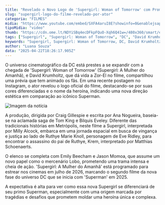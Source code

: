 ```yaml
---
title: "Revelado o Novo Logo de 'Supergirl: Woman of Tomorrow' com Promessa de Aventura Espacial"
slug: "supergirl-logo-do-filme-revelado-por-ator"
categoria: "FILMES"
midia: "https://www.youtube.com/embed/SXFA4aruI8E?showinfo=0&enablejsapi=1"
tipoMidia: "video"
thumb: "https://cdn.ome.lt/NDYiSBq4ecDFkpFQuO-Xqh6Q41w=/480x360/smart/extras/conteudos/Captura_de_tela_2025-04-22_151144.png"
tags: ["Supergirl", "Supergirl: Woman of Tomorrow", "DC", "David Krumholtz", "Milly Alcock", "filme de super-herói", "universo cinematográfico da DC", "logo do filme", "Craig Gillespie", "James Gunn"]
keywords: "Supergirl, Supergirl: Woman of Tomorrow, DC, David Krumholtz, Milly Alcock, filme de super-herói, universo cinematográfico da DC, logo do filme, Craig Gillespie, James Gunn"
author: "Luana Souza"
data: "2025-04-22T18:26:17.905Z"
---
```


O universo cinematográfico da DC está prestes a se expandir com a chegada de 'Supergirl: Woman of Tomorrow' (Supergirl: A Mulher do Amanhã), e David Krumholtz, que dá vida a Zor-El no filme, compartilhou uma prévia que tem animado os fãs. Em uma recente postagem no Instagram, o ator revelou o logo oficial do filme, destacando-se por suas cores diferenciadas e o nome da heroína, indicando uma nova direção estética em comparação ao icônico Superman.

![Imagem da notícia](https://cdn.ome.lt/1_EX3kbnFi6rlcb1BZNekt15d54=/fit-in/837x500/smart/uploads/conteudo/fotos/Captura_de_tela_2025-04-22_151604.png)

A produção, dirigida por Craig Gillespie e escrita por Ana Nogueira, baseia-se na aclamada saga de Tom King e Bilquis Eveley. Diferente das tradicionais histórias em Metrópolis, neste filme a Supergirl, interpretada por Milly Alcock, embarca em uma jornada espacial em busca de vingança e justiça ao lado de Ruthye Marie Knoll, personagem de Eve Ridley, para encontrar o assassino do pai de Ruthye, Krem, interpretado por Matthias Schoenaerts.

O elenco se completa com Emily Beecham e Jason Momoa, que assume um novo papel como o mercenário Lobo, prometendo uma trama intensa e cheia de ação. 'Supergirl: A Mulher do Amanhã' está programado para estrear nos cinemas em julho de 2026, marcando o segundo filme da nova fase do universo DC que se inicia com 'Superman' em 2025.

A expectativa é alta para ver como essa nova Supergirl se diferenciará de seu primo Superman, especialmente com uma origem marcada por tragédias e desafios que prometem moldar uma heroína única e complexa.
